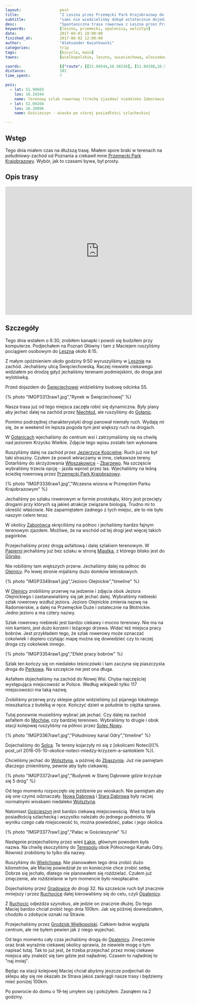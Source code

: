 ```yaml
---
layout:                 post
title:                  "Z Leszna przez Przemęcki Park Krajobrazowy do Opalenicy"
subtitle:               "sami nie wiedzieliśmy dokąd ostatecznie dojedziemy, pierwszy dzień lata tej wiosny"
desc:                   "Spontaniczna trasa rowerowa z Leszna przez Przemęcki Park Krajobrazowy. Nie wiedzieliśmy w jakim miejscu skończymy jazdę tego dnia."
keywords:               [leszno, przemecki, opalenica, wolsztyn]
date:                   2017-04-01 18:00:00
finished_at:            2017-06-02 12:00:00
author:                 "Aleksander Kwiatkowski"
categories:             trip
tags:                   [bicycle, main]
towns:                  [wielkopolskie, leszno, swieciechowa, wloszakowice, wijewo, przemet, wolsztyn, rakoniewice, wielichowo, grodzisk_wielkopolski, opalenica]

coords:                 [{"route": [[51.84544,16.56536], [51.84298,16.56524], [51.84791,16.54009], [51.85528,16.50198], [51.85522,16.49378], [51.87780,16.46117], [51.88509,16.44417], [51.88506,16.43859], [51.88265,16.43580], [51.89227,16.40224], [51.89142,16.39877], [51.89714,16.35976], [51.90498,16.29405], [51.91612,16.29392], [51.92015,16.28963], [51.93079,16.25727], [51.93933,16.25933], [51.95377,16.25423], [51.96166,16.25182], [51.96134,16.24646], [51.97247,16.24062], [51.97448,16.24680], [51.98111,16.24131], [51.98471,16.24753], [51.99129,16.25054], [52.00352,16.26075], [52.00838,16.25135], [52.01221,16.21517], [52.01459,16.21548], [52.01499,16.21256], [52.01950,16.21148], [52.02587,16.21912], [52.02912,16.21861], [52.02967,16.21586], [52.03271,16.21530], [52.03033,16.17041], [52.02814,16.15951], [52.04089,16.14428], [52.04868,16.14406], [52.05601,16.14964], [52.06113,16.16389], [52.06375,16.16127], [52.06865,16.17170], [52.07543,16.16887], [52.08155,16.17625], [52.09207,16.17677], [52.09289,16.19591], [52.09144,16.20488], [52.09629,16.20565], [52.10533,16.22749], [52.09732,16.22977], [52.09856,16.24333], [52.10343,16.24740], [52.09365,16.27663], [52.09025,16.28169], [52.08015,16.28706], [52.09046,16.28126], [52.09355,16.27693], [52.10633,16.30727], [52.11564,16.35156], [52.12560,16.35268], [52.13382,16.34898], [52.15162,16.32766], [52.15992,16.30598], [52.16555,16.31787], [52.17747,16.32873], [52.18526,16.33954], [52.21443,16.36426], [52.22521,16.36422], [52.22894,16.36469], [52.23415,16.36036], [52.24293,16.36504], [52.25462,16.37589], [52.27513,16.39134], [52.29067,16.40229], [52.30393,16.41005], [52.30815,16.41095], [52.31038,16.40653], [52.31004,16.40289]], "type": "bicycle"}]
distance:               101
time_spent:             7

pois:
  - lat: 51.90683
    lon: 16.29344
    name: Terenowy szlak rowerowy (trochę zjazdów) niedaleko Zaborówca
  - lat: 52.09204
    lon: 16.20096  
    name: Gościeszyn - wioska po starej posiadłości szlacheckiej

---
```


[wiki-leszno]: https://pl.wikipedia.org/wiki/Leszno
[wiki-swieciechowa]: https://pl.wikipedia.org/wiki/%C5%9Awi%C4%99ciechowa
[wiki-niechlod]: https://pl.wikipedia.org/wiki/Niech%C5%82%C3%B3d
[wiki-golanice]: https://pl.wikipedia.org/wiki/Go%C5%82anice
[wiki-jezierzyce-koscielne]: https://pl.wikipedia.org/wiki/Jezierzyce_Ko%C5%9Bcielne
[wiki-wloszakowice]: https://pl.wikipedia.org/wiki/W%C5%82oszakowice
[wiki-zbarzewo]: https://pl.wikipedia.org/wiki/Zbarzewo
[wiki-zaborowiec]: https://pl.wikipedia.org/wiki/Zabor%C3%B3wiec
[wiki-papiernia]: https://pl.wikipedia.org/wiki/Papiernia_(powiat_leszczy%C5%84ski)
[wiki-miastko]: https://pl.wikipedia.org/wiki/Miastko_(wojew%C3%B3dztwo_wielkopolskie)
[wiki-gorsko]: https://pl.wikipedia.org/wiki/G%C3%B3rsko_(wojew%C3%B3dztwo_wielkopolskie)
[wiki-olejnica]: https://pl.wikipedia.org/wiki/Olejnica
[wiki-perkowo]: https://pl.wikipedia.org/wiki/Perkowo_(wojew%C3%B3dztwo_wielkopolskie)
[wiki-mochy]: https://pl.wikipedia.org/wiki/Mochy
[wiki-solec-nowy]: https://pl.wikipedia.org/wiki/Solec_Nowy
[wiki-solec]: https://pl.wikipedia.org/wiki/Solec_(powiat_wolszty%C5%84ski)
[wiki-wolsztyn]: https://pl.wikipedia.org/wiki/Wolsztyn
[wiki-zbaszyn]: https://pl.wikipedia.org/wiki/Zb%C4%85szy%C5%84
[wiki-nowa-dabrowa]: https://pl.wikipedia.org/wiki/Nowa_D%C4%85browa_(powiat_wolszty%C5%84ski)
[wiki-stara-dabrowa]: https://pl.wikipedia.org/wiki/Stara_D%C4%85browa_(wie%C5%9B_w_powiecie_wolszty%C5%84skim)
[wiki-goscieszyn]: https://pl.wikipedia.org/wiki/Go%C5%9Bcieszyn_(wojew%C3%B3dztwo_wielkopolskie)
[wiki-lakie]: https://pl.wikipedia.org/wiki/%C5%81%C4%85kie_(powiat_grodziski)
[wiki-terespol]: https://pl.wikipedia.org/wiki/Terespol_(wojew%C3%B3dztwo_wielkopolskie)
[wiki-wielichowo]: https://pl.wikipedia.org/wiki/Wielichowo
[wiki-gradowice]: https://pl.wikipedia.org/wiki/Gradowice
[wiki-ruchocice]: https://pl.wikipedia.org/wiki/Ruchocice_(wie%C5%9B_w_wojew%C3%B3dztwie_wielkopolskim)
[wiki-opalenica]: https://pl.wikipedia.org/wiki/Opalenica
[wiki-grodzisk-wielkopolski]: https://pl.wikipedia.org/wiki/Grodzisk_Wielkopolski
[wiki-przemecki-park]: https://pl.wikipedia.org/wiki/Przem%C4%99cki_Park_Krajobrazowy


Wstęp
-----

Tego dnia miałem czas na dłuższą trasę. Miałem spore braki w terenach
na południowy-zachód od Poznania a ciekawił mnie
[Przemęcki Park Krajobrazowy][wiki-przemecki-park]. Wybór, jak to czasami bywa,
był prosty.

Opis trasy
----------

<iframe height='405' width='590' frameborder='0' allowtransparency='true' scrolling='no' src='https://www.strava.com/activities/923598002/embed/1503b9d4026bc987fef3bde4a7a9d74b1c6d651d'></iframe>

Szczegóły
---------

Tego dnia wstałem o 6:30, zrobiłem kanapki i powoli się budziłem przy komputerze.
Podjechałem na Poznań Główny i tam z Maciejem ruszyliśmy pociągiem osobowym
do [Leszna][wiki-leszno] około 8:15.

Z małym opóźnieniem około godziny
9:50 wyruszyliśmy w [Lesznie][wiki-leszno] na zachód.
Jechaliśmy ulicą Święciechowską. Raczej niewiele ciekawego widziałem po drodzę
gdyż jechaliśmy terenami podmiejskimi, do droga jest wylotówką.

Przed dojazdem do [Święciechowej][wiki-swieciechowa] widzieliśmy budowę odcinka
S5.

{% photo "IMGP3313raw1.jpg","Rynek w Święciechowej" %}

Nasza trasa już od tego miejsca zaczęła robić się dynamiczna. Były plany aby
jechać dalej na zachód przez [Niechłod][wiki-niechlod], ale ruszyliśmy
do [Gołanic][wiki-golanice].

Pomimo podrzędnej charakterystyki drogi panował niemały ruch. Wydaję mi się, że
w weekend im lepsza pogoda tym jest większy ruch na drogach.

W [Gołanicach][wiki-golanice] wjechaliśmy do centrum wsi i zatrzymaliśmy
się na chwilę nad jeziorem Krzycko Wielkie. Zdjęcie tego wpisu zostało
tam wykonane.

Ruszyliśmy dalej na zachód przez [Jezierzyce Kościelne][wiki-jezierzyce-koscielne].
Ruch już nie był taki straszny. Czułem że powoli wkraczamy w inne, ciekawsze
tereny. Dotarliśmy do skrzyżowania [Włoszakowice][wiki-wloszakowice] -
[Zbarzewo][wiki-zbarzewo]. Na szczęście wybraliśmy trzecia opcję -
jazda wprost przez las.
Wjechaliśmy na leśną ścieżkę rowerową przez
[Przemęcki Park Krajobrazowy][wiki-przemecki-park].

{% photo "IMGP3336raw1.jpg","Wczesna wiosna w Przmęckim Parku Krajobrazowym" %}

Jechaliśmy po szlaku rowerowym w formie prostokątu, który jest przecięty
drogami przy których są jakieś atrakcje związane biologią. Trudno mi to
określić właściwie. Nie zapamiętałem
żadnego z tych miejsc, ale to nie było naszym celem teraz.

W okolicy [Zaborówca][wiki-zaborowiec] skręciliśmy na północ i jechaliśmy bardzo
fajnym terenowym zjazdem. Możliwe, że na wschód od tej drogi jest więcej takich
pagórków.

Przejechaliśmy przez drogą asfaltową i dalej szlakiem terenowym. W
[Papierni][wiki-papiernia] jechaliśmy już bez szlaku w stronę [Miastka][wiki-miastko],
z którego blisko jest do [Górsko][wiki-gorsko].

Nie robiliśmy tam większych przerw. Jechaliśmy dalej na północ do [Olejnicy][wiki-olejnica].
Po lewej stronie mijaliśmy dużo domków letniskowych.

{% photo "IMGP3349raw1.jpg","Jezioro Olejnickie","timeline" %}

W [Olejnicy][wiki-olejnica] zrobiliśmy przerwę na jedzenie i zdjęcia obok
Jeziora Olejnickiego i zastanawialiśmy się jak jechać dalej. Wybraliśmy niebieski
szlak rowerowy wzdłuż jeziora. Jezioro Olejnickie zmienia nazwę na Radomierskie,
a dalej na Przemęckie Duże i ostatecznie na Błotnickie.
Jedno jezioro a ma cztery nazwy.

Szlak rowerowy niebieski jest bardzo ciekawy i mocno terenowy. Nie ma na nim kamieni,
jest dużo korzeni i leżącego drzewa. Widać też miejsca pracy bobrów.
Jest przykładem tego, że szlak rowerowy może oznaczać cokolwiek i dopiero czytając
mapę można się dowiedzieć czy to raczej droga czy cokolwiek innego.

{% photo "IMGP3354raw1.jpg","Efekt pracy bobrów" %}

Szlak ten kończy się on niedaleko leśniczówki i tam zaczyna się piaszczysta droga do
[Perkowa][wiki-perkowo]. Na szczęście nie jest ona długa.

Asfaltem dojechaliśmy na zachód do Nowej Wsi. Chyba najczęściej
występująca miejscowość w Polsce. Według wikipedii tylko 117 miejscowości
ma taką nazwę.

Zrobiliśmy przerwę przy sklepie gdzie widzieliśmy już pijanego
lokalnego mieszkańca z butelką w ręce. Kończyć dzień w południe
to ciężka sprawa.

Tutaj ponownie musieliśmy wybrać jak jechać. Czy dalej na zachód asfaltem
do [Mochów][wiki-mochy], czy bardziej terenowo. Wybraliśmy to drugie i obok
stacji kolejowej ruszyliśmy na północ przez [Solec Nowy][wiki-solec-nowy].

{% photo "IMGP3367raw1.jpg","Południowy kanal Odry","timeline" %}

Dojechaliśmy do [Solca][wiki-solec]. Te tereny kojarzyły mi się z
[okolicami Noteci]({% post_url 2016-05-10-okolice-noteci-miedzy-krzyzem-a-santokiem %}).

Chcieliśmy jechać do [Wolsztyna][wiki-wolsztyn], a później do [Zbąszynia][wiki-zbaszyn].
Już nie pamiętam dlaczego zmieniliśmy, pewnie aby było ciekawiej.

{% photo "IMGP3372raw1.jpg","Budynek w Starej Dąbrowie gdzie krzyżuje się 5 dróg" %}

Od tego momentu rozpoczęło się jeżdzenie po wioskach. Nie pamiętam aby się
one czymś odznaczały. [Nowa Dąbrowa][wiki-nowa-dabrowa] i
[Stara Dąbrowa][wiki-stara-dabrowa] były raczej normalnymi wioskami
niedaleko [Wolsztyna][wiki-wolsztyn].

Natomiast [Gościeszyn][wiki-goscieszyn] jest bardzo ciekawą miejscowością.
Wieś ta była posiadłością szlachecką i wszystko należało do jednego
podmiotu. W wyniku czego cała miejscowość to, można powiedzieć, pałac i jego okolica.

{% photo "IMGP3377raw1.jpg","Pałac w Gościeszynie" %}

Następnie przejechaliśmy przez wieś [Łąkie][wiki-lakie], głównym powodem była
nazwa. Na chwilę skoczyliśmy do [Terespolu][wiki-terespol] obok Północnego Kanału
Odry. Również zrobiliśmy to tylko dla nazwy.

Ruszyliśmy do [Wielichowa][wiki-wielichowo]. Nie planowałem tego dnia zrobić
dużo kilometrów, ale Maciej powiedział że on koniecznie chce zrobić setkę.
Dobrze się jechało, dlatego
nie planowałem się roździelać. Czułem już zmęczenie, ale roździelanie
w tym momencie było nieopłacalne.

Dojechaliśmy przez [Gradowice][wiki-gradowice] do drogi 32. Na szczeście ruch
był znacznie mniejszy i przez [Ruchocice][wiki-ruchocice] dalej kierowaliśmy się
do celu, czyli [Opalenicy][wiki-opalenica].

Z [Ruchocic][wiki-ruchocice] odjeżdza szynobus, ale jedzie on znacznie dłużej.
Do tego Maciej bardzo chciał zrobić tego dnia 100km. Jak się później dowiedziałem,
chodziło o zdobycie oznaki na Stravie.

Przejechaliśmy przez [Grodzisk Wielkopolski][wiki-grodzisk-wielkopolski].
Całkiem ładnie wygląda centrum, ale nie byłem pewien jak z niego wyjechać.

Od tego momentu cały czas jechaliśmy drogą do [Opalenicy][wiki-opalenica].
Zmęczenie oraz brak wyraźnie ciekawej okolicy sprawia, że niewiele mogę
o tym napisać tutaj. Tak to już jest, że trzeba przejechać przez mniej
ciekawe miejsca aby znaleźć się tam gdzie jest najładniej.
Czasem to najładniej to "naj inniej".

Będąc na stacji kolejowej Maciej chciał abyśmy jeszcze podjechali do sklepu
aby się nie okazało że Strava jakoś zaokrągli nasze trasy
i będziemy mieć poniżej 100km.

Po powrocie do domu o 19-tej umyłem się i położyłem. Zasnąłem na 2 godziny.
